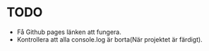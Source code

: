 # TODO
- Få Github pages länken att fungera. 
- Kontrollera att alla console.log är borta(När projektet är färdigt).